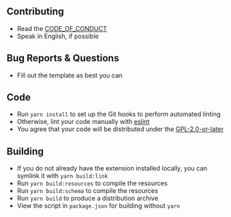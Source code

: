 ## Contributing

- Read the [CODE_OF_CONDUCT](CODE_OF_CONDUCT.md)
- Speak in English, if possible

## Bug Reports & Questions

- Fill out the template as best you can

## Code

- Run `yarn install` to set up the Git hooks to perform automated linting
- Otherwise, lint your code manually with [eslint](https://eslint.org/)
- You agree that your code will be distributed under the [GPL-2.0-or-later](LICENSE)

## Building

- If you do not already have the extension installed locally, you can symlink it with `yarn build:link`
- Run `yarn build:resources` to compile the resources
- Run `yarn build:schema` to compile the resources
- Run `yarn build` to produce a distribution archive
- View the script in `package.json` for building without `yarn`
